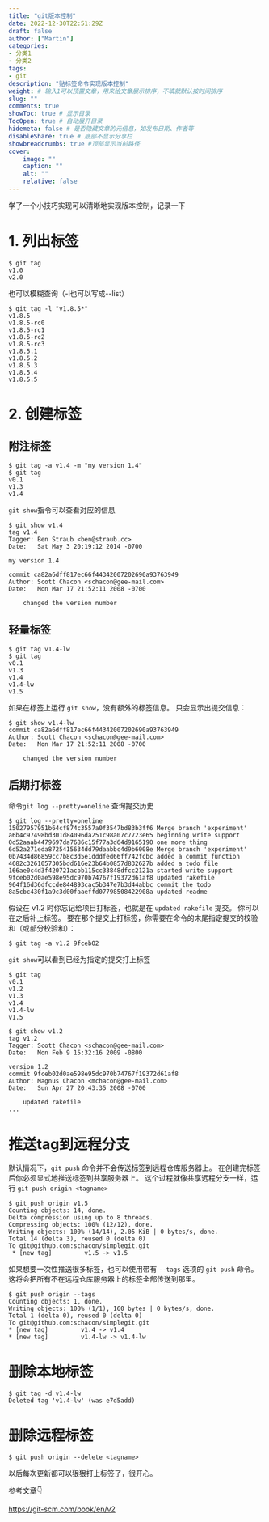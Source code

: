 ```yaml
---
title: "git版本控制"
date: 2022-12-30T22:51:29Z
draft: false
author: ["Martin"]
categories: 
- 分类1
- 分类2
tags: 
- git
description: "贴标签命令实现版本控制"
weight: # 输入1可以顶置文章，用来给文章展示排序，不填就默认按时间排序
slug: ""
comments: true
showToc: true # 显示目录
TocOpen: true # 自动展开目录
hidemeta: false # 是否隐藏文章的元信息，如发布日期、作者等
disableShare: true # 底部不显示分享栏
showbreadcrumbs: true #顶部显示当前路径
cover:
    image: ""
    caption: ""
    alt: ""
    relative: false
---
```

学了一个小技巧实现可以清晰地实现版本控制，记录一下
# 1. 列出标签
```
$ git tag
v1.0
v2.0
```
也可以模糊查询（-l也可以写成--list）
```
$ git tag -l "v1.8.5*"
v1.8.5
v1.8.5-rc0
v1.8.5-rc1
v1.8.5-rc2
v1.8.5-rc3
v1.8.5.1
v1.8.5.2
v1.8.5.3
v1.8.5.4
v1.8.5.5
```
# 2. 创建标签
## 附注标签
```
$ git tag -a v1.4 -m "my version 1.4"
$ git tag
v0.1
v1.3
v1.4
```
```git show```指令可以查看对应的信息
```
$ git show v1.4
tag v1.4
Tagger: Ben Straub <ben@straub.cc>
Date:   Sat May 3 20:19:12 2014 -0700

my version 1.4

commit ca82a6dff817ec66f44342007202690a93763949
Author: Scott Chacon <schacon@gee-mail.com>
Date:   Mon Mar 17 21:52:11 2008 -0700

    changed the version number
```

## 轻量标签
```
$ git tag v1.4-lw
$ git tag
v0.1
v1.3
v1.4
v1.4-lw
v1.5
```
如果在标签上运行 ```git show```，没有额外的标签信息。 只会显示出提交信息：
```
$ git show v1.4-lw
commit ca82a6dff817ec66f44342007202690a93763949
Author: Scott Chacon <schacon@gee-mail.com>
Date:   Mon Mar 17 21:52:11 2008 -0700

    changed the version number
```
## 后期打标签
命令``` git log --pretty=oneline ``` 查询提交历史
```
$ git log --pretty=oneline
15027957951b64cf874c3557a0f3547bd83b3ff6 Merge branch 'experiment'
a6b4c97498bd301d84096da251c98a07c7723e65 beginning write support
0d52aaab4479697da7686c15f77a3d64d9165190 one more thing
6d52a271eda8725415634dd79daabbc4d9b6008e Merge branch 'experiment'
0b7434d86859cc7b8c3d5e1dddfed66ff742fcbc added a commit function
4682c3261057305bdd616e23b64b0857d832627b added a todo file
166ae0c4d3f420721acbb115cc33848dfcc2121a started write support
9fceb02d0ae598e95dc970b74767f19372d61af8 updated rakefile
964f16d36dfccde844893cac5b347e7b3d44abbc commit the todo
8a5cbc430f1a9c3d00faaeffd07798508422908a updated readme
```
假设在 v1.2 时你忘记给项目打标签，也就是在 ```updated rakefile``` 提交。 你可以在之后补上标签。 要在那个提交上打标签，你需要在命令的末尾指定提交的校验和（或部分校验和）：
```
$ git tag -a v1.2 9fceb02
```
```git show```可以看到已经为指定的提交打上标签
```
$ git tag
v0.1
v1.2
v1.3
v1.4
v1.4-lw
v1.5

$ git show v1.2
tag v1.2
Tagger: Scott Chacon <schacon@gee-mail.com>
Date:   Mon Feb 9 15:32:16 2009 -0800

version 1.2
commit 9fceb02d0ae598e95dc970b74767f19372d61af8
Author: Magnus Chacon <mchacon@gee-mail.com>
Date:   Sun Apr 27 20:43:35 2008 -0700

    updated rakefile
...
```

# 推送tag到远程分支
默认情况下，```git push``` 命令并不会传送标签到远程仓库服务器上。 在创建完标签后你必须显式地推送标签到共享服务器上。 这个过程就像共享远程分支一样，运行 ```git push origin <tagname>```
```
$ git push origin v1.5
Counting objects: 14, done.
Delta compression using up to 8 threads.
Compressing objects: 100% (12/12), done.
Writing objects: 100% (14/14), 2.05 KiB | 0 bytes/s, done.
Total 14 (delta 3), reused 0 (delta 0)
To git@github.com:schacon/simplegit.git
 * [new tag]         v1.5 -> v1.5
 ```
 如果想要一次性推送很多标签，也可以使用带有 ```--tags``` 选项的 ```git push``` 命令。 这将会把所有不在远程仓库服务器上的标签全部传送到那里。
 ```
 $ git push origin --tags
Counting objects: 1, done.
Writing objects: 100% (1/1), 160 bytes | 0 bytes/s, done.
Total 1 (delta 0), reused 0 (delta 0)
To git@github.com:schacon/simplegit.git
 * [new tag]         v1.4 -> v1.4
 * [new tag]         v1.4-lw -> v1.4-lw
 ```

# 删除本地标签
```
$ git tag -d v1.4-lw
Deleted tag 'v1.4-lw' (was e7d5add)
```
# 删除远程标签
```
$ git push origin --delete <tagname>
```

以后每次更新都可以狠狠打上标签了，很开心。

参考文章👇

https://git-scm.com/book/en/v2